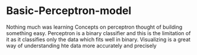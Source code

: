 # Basic-Perceptron-model

Nothing much was learning Concepts on perceptron thought of building something easy.
Perceptron is a binary classifier and this is the limitation of it as it classifies only the data which fits well in binary. 
Visualizing is a great way of understanding hte data more accurately and precisely
